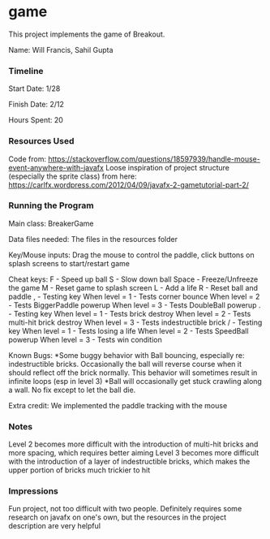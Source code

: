 game
====

This project implements the game of Breakout.

Name: Will Francis, Sahil Gupta

### Timeline

Start Date: 1/28

Finish Date: 2/12

Hours Spent: 20

### Resources Used

Code from: https://stackoverflow.com/questions/18597939/handle-mouse-event-anywhere-with-javafx
Loose inspiration of project structure (especially the sprite class) from here: https://carlfx.wordpress.com/2012/04/09/javafx-2-gametutorial-part-2/


### Running the Program

Main class: BreakerGame

Data files needed: The files in the resources folder

Key/Mouse inputs: Drag the mouse to control the paddle, click buttons on splash screens to start/restart game

Cheat keys:
F - Speed up ball
S - Slow down ball
Space - Freeze/Unfreeze the game
M - Reset game to splash screen
L - Add a life
R - Reset ball and paddle
, - Testing key 
    When level = 1 - Tests corner bounce
    When level = 2 - Tests BiggerPaddle powerup
    When level = 3 - Tests DoubleBall powerup
. - Testing key
    When level = 1 - Tests brick destroy
    When level = 2 - Tests multi-hit brick destroy
    When level = 3 - Tests indestructible brick
/ - Testing key
    When level = 1 - Tests losing a life
    When level = 2 - Tests SpeedBall powerup
    When level = 3 - Tests win condition

Known Bugs: 
*Some buggy behavior with Ball bouncing, especially re: indestructible bricks. Occasionally the ball will reverse course when it should reflect off the brick normally. This behavior will sometimes result in infinite loops (esp in level 3)
*Ball will occasionally get stuck crawling along a wall. No fix except to let the ball die.

Extra credit: We implemented the paddle tracking with the mouse


### Notes
Level 2 becomes more difficult with the introduction of multi-hit bricks and more spacing, which requires better aiming
Level 3 becomes more difficult with the introduction of a layer of indestructible bricks, which makes the upper portion of bricks much trickier to hit


### Impressions
Fun project, not too difficult with two people. Definitely requires some research on javafx on one's own, but the resources in the project description are very helpful
